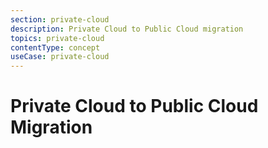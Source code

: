 ```yaml
---
section: private-cloud
description: Private Cloud to Public Cloud migration
topics: private-cloud
contentType: concept
useCase: private-cloud
---
```

# Private Cloud to Public Cloud Migration

